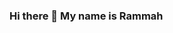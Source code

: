 ### Hi there 👋 My name is Rammah

<!-- ![Anurag's GitHub stats](https://github-readme-stats.vercel.app/api?username=rammahkarpous&theme=github_dark&show_icons=true) -->
